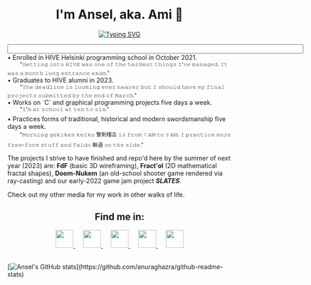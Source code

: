 <!-- well, i doubt no one's ever finding this message ☕
--> 
<div align="center">
<h1 align="center">I'm Ansel, aka. Ami 🌱</h1>
<a href="https://git.io/typing-svg"><img src="https://readme-typing-svg.herokuapp.com?font=Fira+Code&size=16&duration=2000&pause=1500&color=F7D33D&width=435&lines=A+fencing+instructor+turned+software+dev.;Teaches+sword+by+day%2C+practices+code+by+night;See+more+at+http%3A%2F%2Fanselnettl.es%2F" alt="Typing SVG" /></a>

<div align="left"><p><input size="80">
• Enrolled in HIVE Helsinki programming school in October 2021.<br> 
  &emsp;&emsp;<sup>"𝙶𝚎𝚝𝚝𝚒𝚗𝚐 𝚒𝚗𝚝𝚘 𝙷𝙸𝚅𝙴 𝚠𝚊𝚜 𝚘𝚗𝚎 𝚘𝚏 𝚝𝚑𝚎 𝚑𝚊𝚛𝚍𝚎𝚜𝚝 𝚝𝚑𝚒𝚗𝚐𝚜 𝙸'𝚟𝚎 𝚖𝚊𝚗𝚊𝚐𝚎𝚍. 𝙸𝚝 𝚠𝚊𝚜 𝚊 𝚖𝚘𝚗𝚝𝚑 𝚕𝚘𝚗𝚐 𝚎𝚗𝚝𝚛𝚊𝚗𝚌𝚎 𝚎𝚡𝚊𝚖."</sup><br>
• Graduates to HIVE alumni in 2023.<br> 
  &emsp;&emsp;<sup>"𝚃𝚑𝚎 𝚍𝚎𝚊𝚍𝚕𝚒𝚗𝚎 𝚒𝚜 𝚕𝚘𝚘𝚖𝚒𝚗𝚐 𝚎𝚟𝚎𝚛 𝚗𝚎𝚊𝚛𝚎𝚛 𝚋𝚞𝚝 𝙸 𝚜𝚑𝚘𝚞𝚕𝚍 𝚑𝚊𝚟𝚎 𝚖𝚢 𝚏𝚒𝚗𝚊𝚕 𝚙𝚛𝚘𝚓𝚎𝚌𝚝𝚜 𝚜𝚞𝚋𝚖𝚒𝚝𝚝𝚎𝚍 𝚋𝚢 𝚝𝚑𝚎 𝚎𝚗𝚍 𝚘𝚏 𝙼𝚊𝚛𝚌𝚑."</sup><br>
• Works on `C` and graphical programming projects five days a week.<br> 
  &emsp;&emsp;<sup>"𝙸'𝚖 𝚊𝚝 𝚜𝚌𝚑𝚘𝚘𝚕 𝚊𝚝 𝚝𝚎𝚗 𝚝𝚘 𝚜𝚒𝚡."</sup><br>
• Practices forms of traditional, historical and modern swordsmanship five days a week.<br> 
  &emsp;&emsp;<sup>"𝙼𝚘𝚛𝚗𝚒𝚗𝚐 𝚐𝚎𝚔𝚒𝚔𝚎𝚗 𝚔𝚎𝚒𝚔𝚘 撃剣稽古 𝚒𝚜 𝚏𝚛𝚘𝚖 𝟽 𝙰𝙼 𝚝𝚘 𝟿 𝙰𝙼. 𝙸 𝚙𝚛𝚊𝚌𝚝𝚒𝚌𝚎 𝚖𝚘𝚛𝚎 𝚏𝚛𝚎𝚎-𝚏𝚘𝚛𝚖 𝚜𝚝𝚞𝚏𝚏 𝚊𝚗𝚍 𝚃𝚊𝚒𝚍𝚘 躰道 𝚘𝚗 𝚝𝚑𝚎 𝚜𝚒𝚍𝚎."</sup><br></input></p>

The projects I strive to have finished and repo'd here by the summer of next year (2023) are: 
<b>FdF</b> (basic 3D wireframing), <b>Fract'ol</b> (2D mathematical fractal shapes), <b>Doom-Nukem</b> (an old-school shooter game rendered via ray-casting) and our early-2022 game jam project <i><b>SLATES</b></i>.<br>

Check out my other media for my work in other walks of life.

<div align="center">  
<h2>Find me in:</h2>
<a href="https://www.linkedin.com/in/anselnettles/">
<img src="https://cdn-icons-png.flaticon.com/512/1384/1384171.png" height="40px" width="40px"/>
  </a>&emsp;
  <a href="https://www.twitter.com/anselnettles">
<img src="https://cdn-icons-png.flaticon.com/512/1384/1384174.png" height="40px" width="40px"/>
  </a>&emsp;
  <a href="https://www.instagram.com/ansel.nettles">
<img src="https://cdn-icons-png.flaticon.com/512/1384/1384172.png" height="40px" width="40px"/>
  </a>&emsp;
<a href="mailto:aviholai@student.hive.fi">
<img src="https://cdn-icons-png.flaticon.com/512/747/747828.png" height="40px" width="40px"/>
  </a>&emsp;
  <a href="http://anselnettl.es">
<img src="https://cdn-icons-png.flaticon.com/512/7166/7166224.png" height="40px" width="40px"/>
</a>
</div>
<br>

[![Ansel's GitHub stats](https://github-readme-stats.vercel.app/api?username=anselnettles&count_private=true&show_icons=true&theme=gruvbox&bg_color=0d1117&hide_border=TRUE&include_all_commits&hide=contribs&custom_title=Stats:)](https://github.com/anuraghazra/github-readme-stats)

